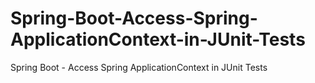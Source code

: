 # Spring-Boot-Access-Spring-ApplicationContext-in-JUnit-Tests
Spring Boot - Access Spring ApplicationContext in JUnit Tests
